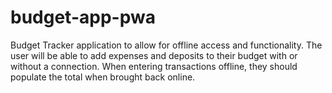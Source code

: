 # budget-app-pwa
Budget Tracker application to allow for offline access and functionality.  The user will be able to add expenses and deposits to their budget with or without a connection. When entering transactions offline, they should populate the total when brought back online.

